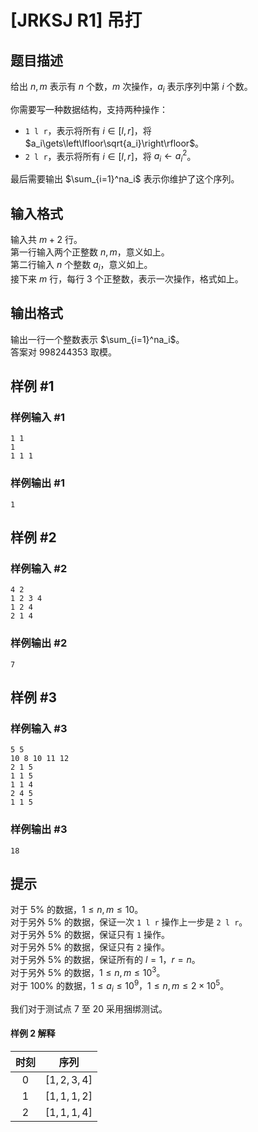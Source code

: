 # [JRKSJ R1] 吊打

## 题目描述

给出 $n,m$ 表示有 $n$ 个数，$m$ 次操作，$a_i$ 表示序列中第 $i$ 个数。

你需要写一种数据结构，支持两种操作：
- `1 l r`，表示将所有 $i\in[l,r]$，将 $a_i\gets\left\lfloor\sqrt{a_i}\right\rfloor$。
- `2 l r`，表示将所有 $i\in[l,r]$，将 $a_i\gets{a_i}^2$。

最后需要输出 $\sum_{i=1}^na_i$ 表示你维护了这个序列。

## 输入格式

输入共 $m+2$ 行。\
第一行输入两个正整数 $n,m$，意义如上。\
第二行输入 $n$ 个整数 $a_i$，意义如上。\
接下来 $m$ 行，每行 $3$ 个正整数，表示一次操作，格式如上。

## 输出格式

输出一行一个整数表示 $\sum_{i=1}^na_i$。\
答案对 $998244353$ 取模。

## 样例 #1

### 样例输入 #1
```
1 1
1
1 1 1
```

### 样例输出 #1

```
1
```

## 样例 #2

### 样例输入 #2
```
4 2
1 2 3 4
1 2 4
2 1 4
```

### 样例输出 #2

```
7
```

## 样例 #3

### 样例输入 #3
```
5 5
10 8 10 11 12
2 1 5
1 1 5
1 1 4
2 4 5
1 1 5
```

### 样例输出 #3

```
18
```

## 提示

对于 $5\%$ 的数据，$1\le n,m\le10$。\
对于另外 $5\%$ 的数据，保证一次 `1 l r` 操作上一步是 `2 l r`。\
对于另外 $5\%$ 的数据，保证只有 `1` 操作。\
对于另外 $5\%$ 的数据，保证只有 `2` 操作。\
对于另外 $5\%$ 的数据，保证所有的 $l=1$，$r=n$。\
对于另外 $5\%$ 的数据，$1\le n,m\le10^3$。\
对于 $100\%$ 的数据，$1\le a_i\le 10^9$，$1\le n,m\le2\times10^5$。

我们对于测试点 $7$ 至 $20$ 采用捆绑测试。

#### 样例 2 解释
| 时刻 | 序列 |
| :----------: | :----------: |
| $0$ | $[1,2,3,4]$ |
| $1$ | $[1,1,1,2]$ |
| $2$ | $[1,1,1,4]$ |

